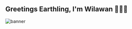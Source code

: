 ## Greetings Earthling, I'm Wilawan 👋🏻💗
<img src="https://drive.google.com/file/d/141t29Wimdar6Xq2BvXa7EhAno0gBsi9Y/view?usp=sharing" alt="banner" title="banner">
